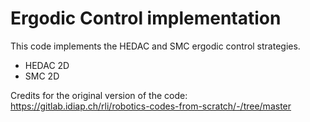 # Ergodic Control implementation
This code implements the HEDAC and SMC ergodic control strategies.
* HEDAC 2D
* SMC 2D

Credits for the original version of the code:\
https://gitlab.idiap.ch/rli/robotics-codes-from-scratch/-/tree/master
